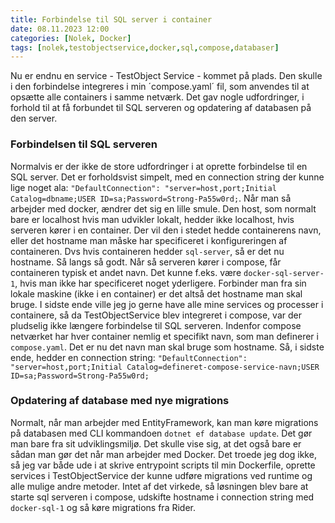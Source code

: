```yaml
---
title: Forbindelse til SQL server i container
date: 08.11.2023 12:00
categories: [Nolek, Docker]
tags: [nolek,testobjectservice,docker,sql,compose,databaser]
---
```

Nu er endnu en service - TestObject Service - kommet på plads. Den skulle i den forbindelse integreres i min ´compose.yaml´ fil, som anvendes til at opsætte alle containers i samme netværk. Det gav nogle udfordringer, i forhold til at få forbundet til SQL serveren og opdatering af databasen på den server.

### Forbindelsen til SQL serveren
Normalvis er der ikke de store udfordringer i at oprette forbindelse til en SQL server. Det er forholdsvist simpelt, med en connection string der kunne lige noget ala: `"DefaultConnection": "server=host,port;Initial Catalog=dbname;USER ID=sa;Password=Strong-Pa55w0rd;`. Når man så arbejder med docker, ændrer det sig en lille smule. Den host, som normalt bare er localhost hvis man udvikler lokalt, hedder ikke localhost, hvis serveren kører i en container. Der vil den i stedet hedde containerens navn, eller det hostname man måske har specificeret i konfigureringen af containeren. Dvs hvis containeren hedder `sql-server`, så er det nu hostname. Så langs så godt. Når så serveren kører i compose, får containeren typisk et andet navn. Det kunne f.eks. være `docker-sql-server-1`, hvis man ikke har specificeret noget yderligere. Forbinder man fra sin lokale maskine (ikke i en container) er det altså det hostname man skal bruge. I sidste ende ville jeg jo gerne have alle mine services og processer i containere, så da TestObjectService blev integreret i compose, var der pludselig ikke længere forbindelse til SQL serveren. Indenfor compose netværket har hver container nemlig et specifikt navn, som man definerer i `compose.yaml`. Det er nu det navn man skal bruge som hostname. Så, i sidste ende, hedder en connection string: `"DefaultConnection": "server=host,port;Initial Catalog=defineret-compose-service-navn;USER ID=sa;Password=Strong-Pa55w0rd;`

### Opdatering af database med nye migrations
Normalt, når man arbejder med EntityFramework, kan man køre migrations på databasen med CLI kommandoen `dotnet ef database update`. Det gør man bare fra sit udviklingsmiljø. Det skulle vise sig, at det også bare er sådan man gør det når man arbejder med Docker. Det troede jeg dog ikke, så jeg var både ude i at skrive entrypoint scripts til min Dockerfile, oprette services i TestObjectService der kunne udføre migrations ved runtime og alle mulige andre metoder. Intet af det virkede, så løsningen blev bare at starte sql serveren i compose, udskifte hostname i connection string med `docker-sql-1` og så køre migrations fra Rider. 
